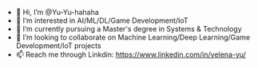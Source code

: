 - 👋 Hi, I’m @Yu-Yu-hahaha
- 👀 I’m interested in AI/ML/DL/Game Development/IoT
- 🌱 I’m currently pursuing a Master's degree in Systems & Technology
- 💞️ I’m looking to collaborate on Machine Learning/Deep Learning/Game Development/IoT projects
- 📫 Reach me through Linkdin: https://www.linkedin.com/in/yelena-yu/

<!---
Yu-Yu-hahaha/Yu-Yu-hahaha is a ✨ special ✨ repository because its `README.md` (this file) appears on your GitHub profile.
You can click the Preview link to take a look at your changes.
--->

